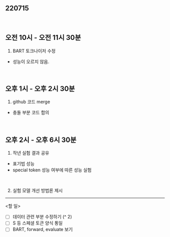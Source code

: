 ## 220715

<br>

## 오전 10시 - 오전 11시 30분

1. BART 토크나이저 수정
- 성능이 오르지 않음.

<br>

## 오후 1시 - 오후 2시 30분

1. github 코드 merge
- 충돌 부분 코드 합의

<br>

## 오후 2시 - 오후 6시 30분

1. 작년 실험 결과 공유
- 표기법 성능
- special token 성능 여부에 따른 성능 실험


<br>

2. 실험 모델 개선 방법론 제시

----

<할 일>

- [ ] 데이터 관련 부분 수정하기 (^ 2)
- [ ] S 등 스페셜 토큰 양식 통일
- [ ] BART, forward, evaluate 보기